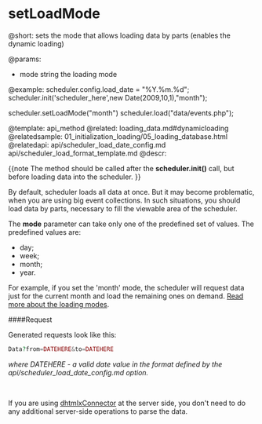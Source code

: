 setLoadMode
=============
@short: 
	sets the mode that allows loading data by parts (enables the dynamic loading)

@params: 
- mode	string	the loading mode


@example:
scheduler.config.load_date = "%Y.%m.%d";
scheduler.init('scheduler_here',new Date(2009,10,1),"month");

scheduler.setLoadMode("month")
scheduler.load("data/events.php");
        
@template:	api_method
@related:
	loading_data.md#dynamicloading
@relatedsample:
	01_initialization_loading/05_loading_database.html
@relatedapi:
	api/scheduler_load_date_config.md
    api/scheduler_load_format_template.md
@descr: 

{{note
The method should be called after the **scheduler.init()** call, but before loading data into the scheduler.
}}

By default, scheduler loads all data at once. But it may become problematic, when you are using big event collections. In such situations, you should load data by parts, necessary to fill the viewable area of the scheduler.

The **mode** parameter can take only one of the predefined set of values. The predefined values are:

- day;  
- week;
- month;
- year.


For example, if you set the 'month' mode, the scheduler will request data just for the current month and load the remaining ones on demand. 
[Read more about the loading modes](loading_data.md#dynamicloading).

####Request

Generated requests look like this:

~~~php
Data?from=DATEHERE&to=DATEHERE
~~~

*where DATEHERE - a valid date value in the format defined by the api/scheduler_load_date_config.md option.*

<br>

If you are using <a href="http://docs.dhtmlx.com/doku.php?id=dhtmlxconnector:start">dhtmlxConnector</a> at the server side, you don't need to do any additional server-side operations to parse the data.

